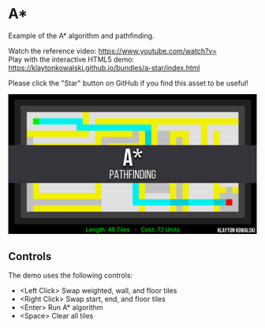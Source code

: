 # A*
Example of the A* algorithm and pathfinding.

Watch the reference video: https://www.youtube.com/watch?v=  
Play with the interactive HTML5 demo: https://klaytonkowalski.github.io/bundles/a-star/index.html

Please click the "Star" button on GitHub if you find this asset to be useful!

![alt text](https://github.com/klaytonkowalski/example-a-star/blob/master/assets/thumbnail.png?raw=true)

## Controls
The demo uses the following controls:
  - \<Left Click\> Swap weighted, wall, and floor tiles
  - \<Right Click\> Swap start, end, and floor tiles
  - \<Enter\> Run A* algorithm
  - \<Space\> Clear all tiles
